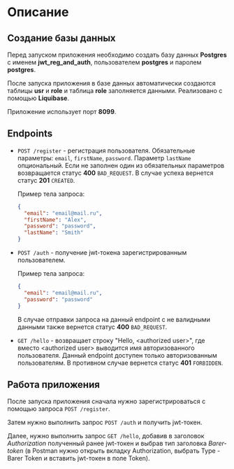 # Описание

## Создание базы данных
Перед запуском приложения необходимо создать базу данных **Postgres** с именем **jwt_reg_and_auth**, пользователем **postgres** и паролем **postgres**.

После запуска приложения в базе данных автоматически создаются таблицы **usr** и **role** и таблица **role** заполняется данными. Реализовано с помощью **Liquibase**.

Приложение использует порт **8099**.

## Endpoints

* `POST /register` - регистрация пользователя. Обязательные параметры: `email`, `firstName`, `password`. Параметр `lastName` опциональный. Если не заполнен один из обязательных параметров возвращается статус **400** `BAD_REQUEST`. В случае успеха вернется статус **201** `CREATED`. 

  Пример тела запроса:
  
  ```json
  {
    "email": "email@mail.ru",
    "firstName": "Alex",
    "password": "password",
    "lastName": "Smith"
  }
  ```

* `POST /auth` - получение jwt-токена зарегистрированным пользователем. 

  Пример тела запроса:
  
  ```json
  {
    "email": "email@mail.ru",
    "password": "password"
  }
  ```
  В случае отправки запроса на данный endpoint с не валидными данными также вернется статус **400** `BAD_REQUEST`.

* `GET /hello` - возвращает строку "Hello, &lt;authorized user&gt;", где вместо &lt;authorized user&gt; выводится имя авторизованного пользователя. Данный endpoint доступен только авторизованным пользователям. В противном случае вернется статус **401** `FORBIDDEN`.

## Работа приложения

После запуска приложения сначала нужно зарегистрироваться с помощью запроса `POST /register`. 

Затем нужно выполнить запрос `POST /auth` и получить jwt-токен. 

Далее, нужно выполнить запрос `GET /hello`, добавив в заголовок *Authorization* полученный ранее jwt-токен и выбрав тип заголовка *Barer-token* (в Postman нужно открыть вкладку Authorization, выбрать Type - Barer Token и вставить jwt-токен в поле Token).